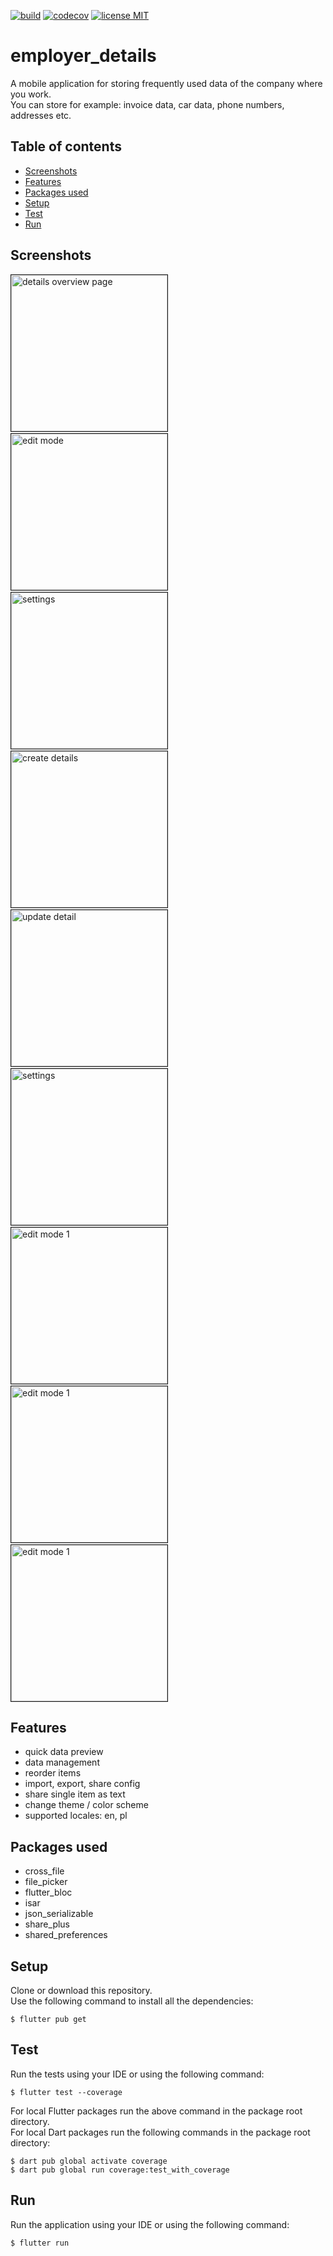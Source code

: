 <a href="https://github.com/gzaber/employer_details/actions"><img src="https://img.shields.io/github/actions/workflow/status/gzaber/employer_details/main.yaml" alt="build"></a>
<a href="https://codecov.io/gh/gzaber/employer_details"><img src="https://codecov.io/gh/gzaber/employer_details/branch/master/graph/badge.svg" alt="codecov"></a>
<a href="https://opensource.org/licenses/MIT"><img src="https://img.shields.io/github/license/gzaber/employer_details" alt="license MIT"></a>

# employer_details

A mobile application for storing frequently used data of the company where you work.  
You can store for example: invoice data, car data, phone numbers, addresses etc.

## Table of contents

- [Screenshots](#screenshots)
- [Features](#features)
- [Packages used](#packages-used)
- [Setup](#setup)
- [Test](#test)
- [Run](#run)

## Screenshots

[<img alt="details overview page" width="250px" border=1px src=".screenshots/details_overview.png" />](.screenshots/details_overview.png)
&nbsp;
[<img alt="edit mode" width="250px" border=1px  src=".screenshots/edit_mode.png" />](.screenshots/edit_mode.png)
&nbsp;
[<img alt="settings" width="250px" border=1px  src=".screenshots/settings.png" />](.screenshots/settings.png)
&nbsp;
[<img alt="create details" width="250px" border=1px  src=".screenshots/create_detail.png" />](.screenshots/create_detail.png)
&nbsp;
[<img alt="update detail" width="250px" border=1px  src=".screenshots/update_detail.png" />](.screenshots/update_detail.png)
&nbsp;
[<img alt="settings" width="250px" border=1px  src=".screenshots/vid_settings.gif" />](.screenshots/vid_settings.gif)
&nbsp;
[<img alt="edit mode 1" width="250px" border=1px  src=".screenshots/vid1_edit_mode.gif" />](.screenshots/vid1_edit_mode.gif)
&nbsp;
[<img alt="edit mode 1" width="250px" border=1px  src=".screenshots/vid2_edit_mode.gif" />](.screenshots/vid2_edit_mode.gif)
&nbsp;
[<img alt="edit mode 1" width="250px" border=1px  src=".screenshots/vid3_edit_mode.gif" />](.screenshots/vid3_edit_mode.gif)

## Features

- quick data preview
- data management
- reorder items
- import, export, share config
- share single item as text
- change theme / color scheme
- supported locales: en, pl

## Packages used

- cross_file
- file_picker
- flutter_bloc
- isar
- json_serializable
- share_plus
- shared_preferences

## Setup

Clone or download this repository.  
Use the following command to install all the dependencies:

```
$ flutter pub get
```

## Test

Run the tests using your IDE or using the following command:

```
$ flutter test --coverage
```

For local Flutter packages run the above command in the package root directory.  
For local Dart packages run the following commands in the package root directory:

```
$ dart pub global activate coverage
$ dart pub global run coverage:test_with_coverage
```

## Run

Run the application using your IDE or using the following command:

```
$ flutter run
```
